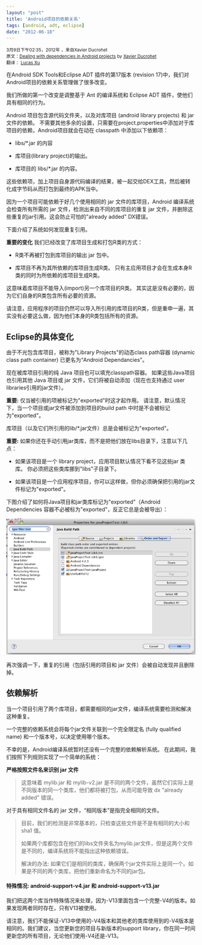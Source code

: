 ```yaml
---
layout: "post"
title: 'Android项目的依赖关系'
tags: [android, adt, eclipse]
date: "2012-06-18"
---
```


<small className="meta final">
3月9日下午02:35，2012年 ，来自Xavier Ducrohet <br />
原文：<a href="http://tools.android.com/recent/dealingwithdependenciesinandroidprojects">Dealing with dependencies in Android projects</a> by <a href="http://tools.android.com/recent/dealingwithdependenciesinandroidprojects">Xavier Ducrohet</a>
<br />翻译： <a href="http://xianminx.github.com/">Lucas Xu</a>  
</small>

在Android SDK Tools和Eclipse ADT 插件的第17版本 (revision 17)中，我们对Android项目的依赖关系管理做了很多改变。

我们所做的第一个改变是调整基于 Ant 的编译系统和 Eclipse ADT 插件，使他们具有相同的行为。

Android 项目包含源代码文件夹，以及对库项目 (android library projects) 和 jar 文件的依赖。 不需要其他多余的设置，只需要在project.properties中添加对于库项目的依赖，Android项目就会在动在 classpath 中添加以下依赖项：

- libs/\*.jar 的内容

- 库项目(library project)的输出。

- 库项目的 libs/\*.jar 的内容。

这些依赖项，加上项目自身源代码编译的结果，被一起交给DEX工具，然后被转化成字节码从而打包到最终的APK当中。

因为一个项目可能依赖于好几个使用相同的 jar 文件的库项目，Android 编译系统会检查所有所需的 jar 文件，检测出来自不同的库项目的重复 jar 文件，并删除这些重复的jar引用。这会防止可怕的"already added" DX错误。

下面介绍了系统如何发现重复引用。

**重要的变化** 我们已经改变了库项目生成和打包R类的方式：

- R类不再被打包到库项目的输出 jar 包中。

- 库项目不再为其所依赖的库项目生成R类。 只有主应用项目才会在生成本身R类的同时为所依赖的库项目生成R类。

这意味着库项目不能导入(import)另一个库项目的R类。 其实这是没有必要的，因为它们自身的R类包含所有必要的资源。

请注意，应用程序的项目仍然可以导入所引用的库项目的R类，但是重申一遍，其实没有必要这么做，因为他们本身的R类包括所有的资源。

## Eclipse的具体变化

由于不光包含库项目，被称为"Library Projects"的动态class path容器 (dynamic class path container) 已更名为“Android Dependancies”。

现在被库项目引用的纯 Java 项目也可以填充classpath容器。 如果这些Java项目也引用其他 Java 项目或 jar 文件，它们将被自动添加（现在也支持通过 user libraries引用的jar文件）。

**重要:** 仅当被引用的项被标记为"exported"时这才起作用。 请注意，默认情况下，当一个项目或jar文件被添加到项目的build path 中时是不会被标记为"exported"。

库项目（以及它们所引用的lib/\*.jar文件）总是会被标记为"exported"。

**重要:** 如果你还在手动引用jar类库，而不是把他们放在libs目录下，注意以下几点：

- 如果该项目是一个 library project，应用项目默认情况下看不见这些jar 类库。 你必须把这些类库挪到"libs"子目录下。

- 如果该项目是一个应用程序项目，你可以这样做，但你必须确保把引用的jar文件标记为"exported"。

下图介绍了如何将Java项目和jar类库标记为"exported"（Android Dependencies 容器不必被标为"exported"，反正它总是会被导出）：

![Mark references as exported in Eclipse](/imgs/ae6d0505e0138e239f8e7715fddf57ac.png 'Mark references as exported in Eclipse')

再次强调一下，重复的引用（包括引用的项目和 jar 文件）会被自动发现并且删除掉。

## 依赖解析

当一个项目引用了两个库项目，都需要相同的jar文件，编译系统需要检测和解决这种重复。

一个完整的依赖系统会将每个jar文件关联到一个完全限定名 (fully qualified name) 和一个版本号，以决定使用哪个版本。

不幸的是，Android编译系统暂时还没有一个完整的依赖解析系统。 在此期间，我们按照下列规则实现了一个简单的系统：

**严格按照文件名来识别 jar 文件**

> 这意味着 mylib.jar 和 mylib-v2.jar 是不同的两个文件，虽然它们实际上是不同版本的同一个类库，他们都将被打包，从而可能导致 dx "already added" 错误。

对于具有相同文件名的 jar 文件，“相同版本”是指完全相同的文件。

> 目前，我们的检测是非常基本的，只检查这些文件是不是有相同的大小和sha1 值。
>
> 如果两个库都包含在他们的libs文件夹名为mylib.jar文件，但是这两个文件是不同的，编译系统将不能指出这种依赖错误。
>
> 解决的办法: 如果它们是相同的类库，确保两个jar文件实际上是同一个。如果是不同的两个类库，把他们重新命名为不同的jar包。

#### 特殊情况: android-support-v4.jar 和 android-support-v13.jar

我们把这两个库当作特殊情况来处理，因为-V13里面包含一个完整-V4的版本。如果发现两者同时存在，只有V13被使用。

请注意，我们不能保证-V13中使用的-V4版本和其他老的类库使用到的-V4版本是相同的。我们建议，当您更新您的项目与新版本的support library，你在同一时间更新您的所有项目，无论他们使用-V4还是-V13。